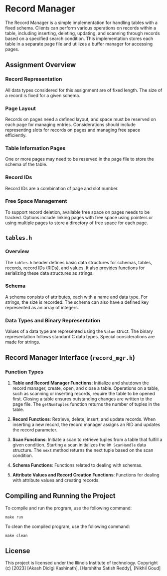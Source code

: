 # Record Manager

The Record Manager is a simple implementation for handling tables with a fixed schema. Clients can perform various operations on records within a table, including inserting, deleting, updating, and scanning through records based on a specified search condition. This implementation stores each table in a separate page file and utilizes a buffer manager for accessing pages.

## Assignment Overview

### Record Representation

All data types considered for this assignment are of fixed length. The size of a record is fixed for a given schema.

### Page Layout

Records on pages need a defined layout, and space must be reserved on each page for managing entries. Considerations should include representing slots for records on pages and managing free space efficiently.

### Table Information Pages

One or more pages may need to be reserved in the page file to store the schema of the table.

### Record IDs

Record IDs are a combination of page and slot number.

### Free Space Management

To support record deletion, available free space on pages needs to be tracked. Options include linking pages with free space using pointers or using multiple pages to store a directory of free space for each page.

## `tables.h`

### Overview

The `tables.h` header defines basic data structures for schemas, tables, records, record IDs (RIDs), and values. It also provides functions for serializing these data structures as strings.

### Schema

A schema consists of attributes, each with a name and data type. For strings, the size is recorded. The schema can also have a defined key represented as an array of integers.

### Data Types and Binary Representation

Values of a data type are represented using the `Value` struct. The binary representation follows standard C data types. Special considerations are made for strings.

## Record Manager Interface (`record_mgr.h`)

### Function Types

1. **Table and Record Manager Functions**: Initialize and shutdown the record manager, create, open, and close a table. Operations on a table, such as scanning or inserting records, require the table to be opened first. Closing a table ensures outstanding changes are written to the page file. The `getNumTuples` function returns the number of tuples in the table.

2. **Record Functions**: Retrieve, delete, insert, and update records. When inserting a new record, the record manager assigns an RID and updates the record parameter.

3. **Scan Functions**: Initiate a scan to retrieve tuples from a table that fulfill a given condition. Starting a scan initializes the `RM ScanHandle` data structure. The `next` method returns the next tuple based on the scan condition.

4. **Schema Functions**: Functions related to dealing with schemas.

5. **Attribute Values and Record Creation Functions**: Functions for dealing with attribute values and creating records.

## Compiling and Running the Project

To compile and run the program, use the following command:

```make run```

To clean the compiled program, use the following command:

```make clean```

## License

This project is licensed under the Illinois Institute of technology.
Copyright (c) [2023] [Akash Didigi Kashinath], [Harshitha Satish Reddy], [Nikhil Goud]